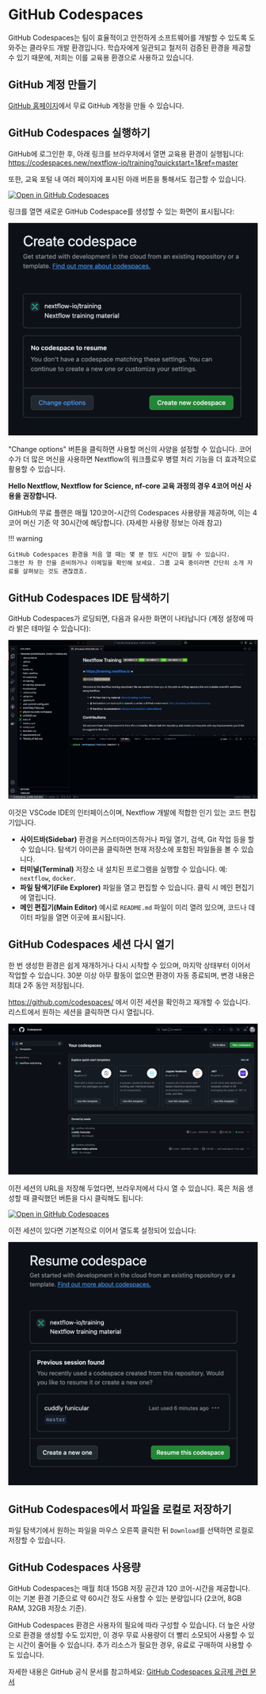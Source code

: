 # GitHub Codespaces

GitHub Codespaces는 팀이 효율적이고 안전하게 소프트웨어를 개발할 수 있도록 도와주는 클라우드 개발 환경입니다.
학습자에게 일관되고 철저히 검증된 환경을 제공할 수 있기 때문에, 저희는 이를 교육용 환경으로 사용하고 있습니다.

## GitHub 계정 만들기

[GitHub 홈페이지](https://github.com/)에서 무료 GitHub 계정을 만들 수 있습니다.

## GitHub Codespaces 실행하기

GitHub에 로그인한 후, 아래 링크를 브라우저에서 열면 교육용 환경이 실행됩니다: <https://codespaces.new/nextflow-io/training?quickstart=1&ref=master>

또한, 교육 포털 내 여러 페이지에 표시된 아래 버튼을 통해서도 접근할 수 있습니다.

[![Open in GitHub Codespaces](https://github.com/codespaces/badge.svg)](https://codespaces.new/nextflow-io/training?quickstart=1&ref=master)

링크를 열면 새로운 GitHub Codespace를 생성할 수 있는 화면이 표시됩니다:

![Create a GitHub Codespace](img/codespaces_create.png)

"Change options" 버튼을 클릭하면 사용할 머신의 사양을 설정할 수 있습니다.
코어 수가 더 많은 머신을 사용하면 Nextflow의 워크플로우 병렬 처리 기능을 더 효과적으로 활용할 수 있습니다.

**Hello Nextflow, Nextflow for Science, nf-core 교육 과정의 경우 4코어 머신 사용을 권장합니다.**

GitHub의 무료 플랜은 매월 120코어-시간의 Codespaces 사용량을 제공하며, 이는 4코어 머신 기준 약 30시간에 해당합니다.
(자세한 사용량 정보는 아래 참고)

!!! warning

    GitHub Codespaces 환경을 처음 열 때는 몇 분 정도 시간이 걸릴 수 있습니다.
    그동안 차 한 잔을 준비하거나 이메일을 확인해 보세요. 그룹 교육 중이라면 간단히 소개 자료를 살펴보는 것도 괜찮겠죠.

## GitHub Codespaces IDE 탐색하기

GitHub Codespaces가 로딩되면, 다음과 유사한 화면이 나타납니다 (계정 설정에 따라 밝은 테마일 수 있습니다):

![GitHub Codespaces 환영 화면](img/codespaces_welcome.png)

이것은 VSCode IDE의 인터페이스이며, Nextflow 개발에 적합한 인기 있는 코드 편집기입니다.

- **사이드바(Sidebar)** 환경을 커스터마이즈하거나 파일 열기, 검색, Git 작업 등을 할 수 있습니다. 탐색기 아이콘을 클릭하면 현재 저장소에 포함된 파일들을 볼 수 있습니다.
- **터미널(Terminal)** 저장소 내 설치된 프로그램을 실행할 수 있습니다. 예: `nextflow`, `docker`.
- **파일 탐색기(File Explorer)** 파일을 열고 편집할 수 있습니다. 클릭 시 메인 편집기에 열립니다.
- **메인 편집기(Main Editor)** 예시로 `README.md` 파일이 미리 열려 있으며, 코드나 데이터 파일을 열면 이곳에 표시됩니다.

## GitHub Codespaces 세션 다시 열기

한 번 생성한 환경은 쉽게 재개하거나 다시 시작할 수 있으며, 마지막 상태부터 이어서 작업할 수 있습니다.
30분 이상 아무 활동이 없으면 환경이 자동 종료되며, 변경 내용은 최대 2주 동안 저장됩니다.

<https://github.com/codespaces/> 에서 이전 세션을 확인하고 재개할 수 있습니다.
리스트에서 원하는 세션을 클릭하면 다시 열립니다.

![GitHub Codespace 세션 리스트](img/codespaces_list.png)

이전 세션의 URL을 저장해 두었다면, 브라우저에서 다시 열 수 있습니다.
혹은 처음 생성할 때 클릭했던 버튼을 다시 클릭해도 됩니다:

[![Open in GitHub Codespaces](https://github.com/codespaces/badge.svg)](https://codespaces.new/nextflow-io/training?quickstart=1&ref=master)

이전 세션이 있다면 기본적으로 이어서 열도록 설정되어 있습니다:

![GitHub Codespace 다시 열기](img/codespaces_resume.png)

## GitHub Codespaces에서 파일을 로컬로 저장하기

파일 탐색기에서 원하는 파일을 마우스 오른쪽 클릭한 뒤 `Download`를 선택하면 로컬로 저장할 수 있습니다.

## GitHub Codespaces 사용량

GitHub Codespaces는 매월 최대 15GB 저장 공간과 120 코어-시간을 제공합니다.
이는 기본 환경 기준으로 약 60시간 정도 사용할 수 있는 분량입니다 (2코어, 8GB RAM, 32GB 저장소 기준).

GitHub Codespaces 환경은 사용자의 필요에 따라 구성할 수 있습니다.
더 높은 사양으로 환경을 생성할 수도 있지만, 이 경우 무료 사용량이 더 빨리 소모되어 사용할 수 있는 시간이 줄어들 수 있습니다.
추가 리소스가 필요한 경우, 유료로 구매하여 사용할 수도 있습니다.

자세한 내용은 GitHub 공식 문서를 참고하세요:
[GitHub Codespaces 요금제 관련 문서](https://docs.github.com/en/billing/managing-billing-for-your-products/managing-billing-for-github-codespaces/about-billing-for-github-codespaces)
